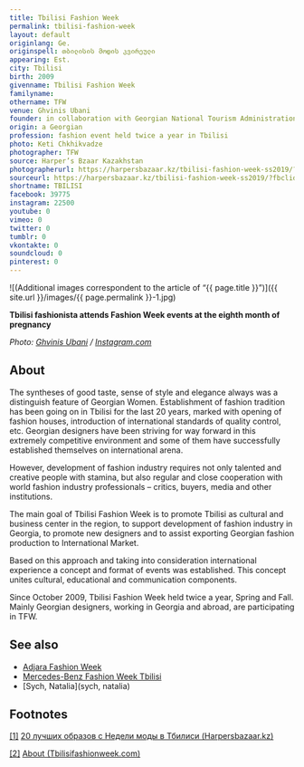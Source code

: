 ```yaml
---
title: Tbilisi Fashion Week
permalink: tbilisi-fashion-week
layout: default
originlang: Ge.
originspell: თბილისის მოდის კვირეული
appearing: Est.
city: Tbilisi
birth: 2009
givenname: Tbilisi Fashion Week
familyname:
othername: TFW
venue: Ghvinis Ubani
founder: in collaboration with Georgian National Tourism Administration
origin: a Georgian
profession: fashion event held twice a year in Tbilisi
photo: Keti Chkhikvadze
photographer: TFW
source: Harper’s Bzaar Kazakhstan
photographerurl: https://harpersbazaar.kz/tbilisi-fashion-week-ss2019/?fbclid=IwAR0fYHTsa8b856Aw3iwlDx0qDjwuzZfBOrva4x2A59LanvVy8DKbKjwLtBA
sourceurl: https://harpersbazaar.kz/tbilisi-fashion-week-ss2019/?fbclid=IwAR0fYHTsa8b856Aw3iwlDx0qDjwuzZfBOrva4x2A59LanvVy8DKbKjwLtBA
shortname: TBILISI
facebook: 39775
instagram: 22500
youtube: 0
vimeo: 0
twitter: 0
tumblr: 0
vkontakte: 0
soundcloud: 0
pinterest: 0
---
```



![(Additional images correspondent to the article of “{{ page.title }}”)]({{ site.url }}/images/{{ page.permalink }}-1.jpg)

**Tbilisi fashionista attends Fashion Week events at the eighth month of pregnancy**

*Photo: [Ghvinis Ubani](ghvinis-ubani) / [Instagram.com](https://www.instagram.com/explore/locations/589037554798900/ghvinis-ubani)*

## About

The syntheses of good taste, sense of style and elegance always was a distinguish feature of Georgian Women.
Establishment of fashion tradition has been going on in Tbilisi for the last 20 years, marked with opening of fashion houses, introduction of international standards of quality control, etc. Georgian designers have been striving for way forward in this extremely competitive environment and some of them have successfully established themselves on international arena.

However, development of fashion industry requires not only talented and creative people with stamina, but also regular and close cooperation with world fashion industry professionals – critics, buyers, media and other institutions.

The main goal of Tbilisi Fashion Week is to promote Tbilisi as cultural and business center in the region, to support development of fashion industry in Georgia, to promote new designers and to assist exporting Georgian fashion production to International Market.

Based on this approach and taking into consideration international experience a concept and format of events was established. This concept unites cultural, educational and communication components.

Since October 2009, Tbilisi Fashion Week held twice a year, Spring and Fall. Mainly Georgian designers, working in Georgia and abroad, are participating in TFW.

## See also

+ [Adjara Fashion Week](adjara-fashion-week)
+ [Mercedes-Benz Fashion Week Tbilisi](mercedes-benz-fashion-week-tbilisi)
+ [Sych, Natalia](sych, natalia)


## Footnotes

[[1]](#a1) <span id="f1"></span> [20 лучших oбразов c Недели моды в Тбилиси (Harpersbazaar.kz)](https://harpersbazaar.kz/tbilisi-fashion-week-ss2019/?fbclid=IwAR0fYHTsa8b856Aw3iwlDx0qDjwuzZfBOrva4x2A59LanvVy8DKbKjwLtBA)

[[2]](#a2) <span id="f2"></span> [About (Tbilisifashionweek.com)](http://www.tbilisifashionweek.com/about/tfw/)
